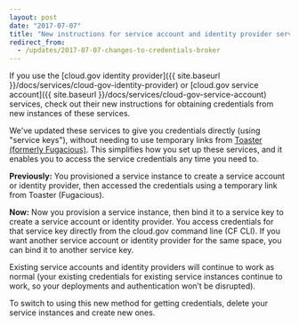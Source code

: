 ```yaml
---
layout: post
date: "2017-07-07"
title: "New instructions for service account and identity provider services"
redirect_from:
  - /updates/2017-07-07-changes-to-credentials-broker
---
```


If you use the [cloud.gov identity provider]({{ site.baseurl }}/docs/services/cloud-gov-identity-provider)
or [cloud.gov service account]({{ site.baseurl }}/docs/services/cloud-gov-service-account) services, check out their new instructions for obtaining credentials from new instances of these services.

We've updated these services to give you credentials directly (using "service keys"), without needing to use temporary links from [Toaster (formerly Fugacious)](https://fugacious.18f.gov/). This simplifies how you set up these services, and it enables you to access the service credentials any time you need to.

**Previously:** You provisioned a service instance to create a service account or identity provider, then accessed the credentials using a temporary link from Toaster (Fugacious).

**Now:** Now you provision a service instance, then bind it to a service key to create a service account or identity provider. You access credentials for that service key directly from the cloud.gov command line (CF CLI). If you want another service account or identity provider for the same space, you can bind it to another service key.

Existing service accounts and identity providers will continue to work as normal (your existing credentials for existing service instances continue to work, so your deployments and authentication won’t be disrupted).

To switch to using this new method for getting credentials, delete your service instances and create new ones.

